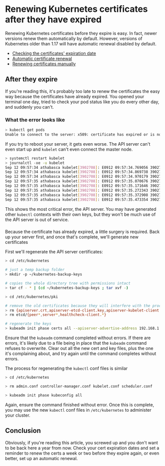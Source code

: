 # Renewing Kubernetes certificates after they have expired

Renewing Kubernetes certificates before they expire is easy. In fact, newer versions renew them automatically by default. However, versions of Kubernetes older than 1.17 will have automatic renewal disabled by default.

* [Checking the certificates' expiration date](https://kubernetes.io/docs/tasks/administer-cluster/kubeadm/kubeadm-certs/#check-certificate-expiration)
* [Automatic certificate renewal](https://kubernetes.io/docs/tasks/administer-cluster/kubeadm/kubeadm-certs/#automatic-certificate-renewal)
* [Renewing certificates manually](https://kubernetes.io/docs/tasks/administer-cluster/kubeadm/kubeadm-certs/#manual-certificate-renewal)

## After they expire

If you're reading this, it's probably too late to renew the certificates the easy way because the certificates have already expired. You opened your terminal one day, tried to check your pod status like you do every other day, and suddenly you can't.

### What the error looks like

```sh
> kubectl get pods
Unable to connect to the server: x509: certificate has expired or is not yet valid: current time [date] is after [expiration_date]
```

If you try to reboot your server, it gets even worse. The API server can't even start up and `kubelet` can't even connect the master node.

```sh
> systemctl restart kubelet
> journalctl -xe -u kubelet
Sep 12 09:57:34 athabasca kubelet[3902708]: E0912 09:57:34.769056 3902708 kubelet.go:2407] "Error getting node" err="node \"athabasca\" not found"
Sep 12 09:57:34 athabasca kubelet[3902708]: E0912 09:57:34.869738 3902708 kubelet.go:2407] "Error getting node" err="node \"athabasca\" not found"
Sep 12 09:57:34 athabasca kubelet[3902708]: E0912 09:57:34.970179 3902708 kubelet.go:2407] "Error getting node" err="node \"athabasca\" not found"
Sep 12 09:57:35 athabasca kubelet[3902708]: E0912 09:57:35.070676 3902708 kubelet.go:2407] "Error getting node" err="node \"athabasca\" not found"
Sep 12 09:57:35 athabasca kubelet[3902708]: E0912 09:57:35.171646 3902708 kubelet.go:2407] "Error getting node" err="node \"athabasca\" not found"
Sep 12 09:57:35 athabasca kubelet[3902708]: E0912 09:57:35.272343 3902708 kubelet.go:2407] "Error getting node" err="node \"athabasca\" not found"
Sep 12 09:57:35 athabasca kubelet[3902708]: E0912 09:57:35.372908 3902708 kubelet.go:2407] "Error getting node" err="node \"athabasca\" not found"
Sep 12 09:57:35 athabasca kubelet[3902708]: E0912 09:57:35.473354 3902708 kubelet.go:2407] "Error getting node" err="node \"athabasca\" not found"
```

This shows the most critical error, the API server. You may have generated other `kubectl` contexts with their own keys, but they won't be much use of the API server is out of service.

### 

Because the certificate has already expired, a little surgery is required. Back up your server first, and once that's complete, we'll generate new certificates

First we'll regenerate the API server certificates:

```sh
> cd /etc/kubernetes

# just a temp backup folder
> mkdir -p ~/kubernetes-backup-keys

# copies the whole directory tree with permissions intact
> tar cf - * | (cd ~/kubernetes-backup-keys ; tar xvf -) 

> cd /etc/kubernetes/pki

# remove the old certificates because they will interfere with the process
> rm {apiserver.crt,apiserver-etcd-client.key,apiserver-kubelet-client.crt,front-proxy-ca.crt,front-proxy-client.crt,front-proxy-client.key,front-proxy-ca.key,apiserver-kubelet-client.key,apiserver.key,apiserver-etcd-client.crt}
> rm etcd/{peer*,server*,healthcheck-client.*}

# regenerate the keys
> kubeadm init phase certs all --apiserver-advertise-address 192.168.1.200
```

Ensure that the `kubeadm` command completed without errors. If there are errors, it's likely due to a file being in place that the `kubeadm` command refuses to overwrite. Clear out all the new cert and key files, plus the one it's complaining about, and try again until the command completes without errors.

The process for regenerating the `kubectl` conf files is similar

```sh
> cd /etc/kubernetes

> rm admin.conf controller-manager.conf kubelet.conf scheduler.conf

> kubeadm init phase kubeconfig all
```

Again, ensure the command finished without error. Once this is complete, you may use the new `kubectl` conf files in `/etc/kubernetes` to administer your cluster.

## Conclusion

Obviously, if you're reading this article, you screwed up and you don't want to be back here a year from now. Check your cert expiration dates and set a reminder to renew the certs a week or two before they expire again, or even better, set up an automatic renewal.
